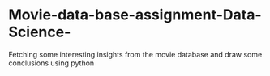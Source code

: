 # Movie-data-base-assignment-Data-Science-
Fetching some interesting insights  from the movie database and draw some conclusions using python

